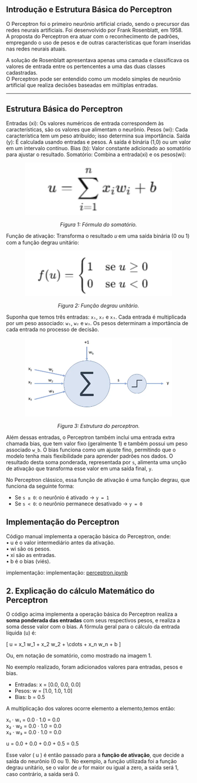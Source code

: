 ## Introdução e Estrutura Básica do Perceptron

O Perceptron foi o primeiro neurônio artificial criado, sendo o precursor das redes neurais artificiais. Foi desenvolvido por Frank Rosenblatt, em 1958.  
A proposta do Perceptron era atuar com o reconhecimento de padrões, empregando o uso de pesos e de outras características que foram inseridas nas redes neurais atuais.  

A solução de Rosenblatt apresentava apenas uma camada e classificava os valores de entrada entre os pertencentes a uma das duas classes cadastradas.  
O Perceptron pode ser entendido como um modelo simples de neurônio artificial que realiza decisões baseadas em múltiplas entradas.

---

## Estrutura Básica do Perceptron 

Entradas (xi): Os valores numéricos de entrada correspondem às características, são os valores que alimentam o neurônio. 
Pesos (wi): Cada característica tem um peso atribuído; isso determina sua importância. 
Saída (y): É calculada usando entradas e pesos. A saída é binária (1,0) ou um valor em um intervalo contínuo.
Bias (b): Valor constante adicionado ao somatório para ajustar o resultado.
Somatório: Combina a entrada(xi) e os pesos(wi):
<p align="center">
<img src="imagens/somatorio.png" width="400">
</p>
<p align="center"><em>Figura 1: Fórmula do somatório.</em></p>
Função de ativação: Transforma o resultado 𝑢 em uma saída binária (0 ou 1) com a função degrau unitário:

<p align="center">
<img src="imagens/funcao_atv.png" width="400">
</p>
<p align="center"><em>Figura 2: Função degrau unitário.</em></p>

Suponha que temos três entradas: `x₁`, `x₂` e `x₃`. Cada entrada é multiplicada por um peso associado: `w₁`, `w₂` e `w₃`. Os pesos determinam a importância de cada entrada no processo de decisão.

<p align="center">
<img src="imagens/estrutura.png" width="400">
</p>
<p align="center"><em>Figura 3: Estrutura do perceptron.</em></p>

Além dessas entradas, o Perceptron também inclui uma entrada extra chamada bias, que tem valor fixo (geralmente 1) e também possui um peso associado `w_b`. O bias funciona como um ajuste fino, permitindo que o modelo tenha mais flexibilidade para aprender padrões nos dados.
O resultado desta soma ponderada, representada por `s`, alimenta uma unção de ativação que transforma esse valor em uma saída final, `y`.

No Perceptron clássico, essa função de ativação é uma função degrau, que funciona da seguinte forma:

- Se `s ≥ 0`: o neurônio é ativado → `y = 1`
- Se `s < 0`: o neurônio permanece desativado → `y = 0`

## Implementação do Perceptron

Código manual implementa a operação básica do Perceptron, onde:  
• u é o valor intermediário antes da ativação.  
• wi são os pesos.  
• xi são as entradas.  
• b é o bias (viés).


implementação: implementação: [perceptron.ipynb](perceptron.ipynb)

## 2. Explicação do cálculo Matemático do Perceptron

O código acima implementa a operação básica do Perceptron realiza a **soma ponderada das entradas** com seus respectivos pesos, e realiza a soma desse valor com o bias. A fórmula geral para o cálculo da entrada líquida (u) é:

\[
u = x_1 w_1 + x_2 w_2 + \cdots + x_n w_n + b
\]

Ou, em notação de somatório, como mostrado na imagem 1.

No exemplo realizado, foram adicionados valores para entradas, pesos e bias.

- Entradas:  x = [0.0, 0.0, 0.0] 
- Pesos: w = [1.0, 1.0, 1.0] 
- Bias: b = 0.5 

A multiplicação dos valores ocorre elemento a elemento,temos então:

x₁ ⋅ w₁ = 0.0 ⋅ 1.0 = 0.0  
x₂ ⋅ w₂ = 0.0 ⋅ 1.0 = 0.0  
x₃ ⋅ w₃ = 0.0 ⋅ 1.0 = 0.0

u = 0.0 + 0.0 + 0.0 + 0.5 = 0.5

Esse valor \( u \) é então passado para a **função de ativação**, que decide a saída do neurônio (0 ou 1).
No exemplo, a função utilizada foi a função degrau unitário, se o valor de 𝑢 for maior ou igual a zero, a saída será 1, caso contrário, a saída será 0.
